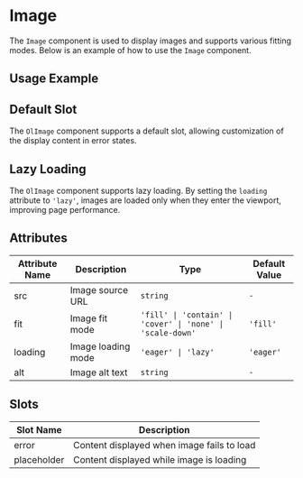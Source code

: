 # Image

The `Image` component is used to display images and supports various fitting modes. Below is an example of how to use the `Image` component.

## Usage Example

<demo vue="../demo/image/fit.vue" github="https://github.com/Onion-L/onionl-ui/tree/main/packages/components/image" />

## Default Slot

The `OlImage` component supports a default slot, allowing customization of the display content in error states.

<demo vue="../demo/image/error.vue" github="https://github.com/Onion-L/onionl-ui/tree/main/packages/components/image" />

## Lazy Loading

The `OlImage` component supports lazy loading. By setting the `loading` attribute to `'lazy'`, images are loaded only when they enter the viewport, improving page performance.

<demo vue="../demo/image/lazy.vue" github="https://github.com/Onion-L/onionl-ui/tree/main/packages/components/image" />

## Attributes

| Attribute Name | Description       | Type                | Default Value |
|---------------|-------------------|---------------------|---------------|
| src           | Image source URL  | `string`            | `-`           |
| fit           | Image fit mode    | `'fill' \| 'contain' \| 'cover' \| 'none' \| 'scale-down'` | `'fill'`     |
| loading       | Image loading mode| `'eager' \| 'lazy'` | `'eager'`     |
| alt           | Image alt text    | `string`            | `-`           |

## Slots

| Slot Name   | Description                        |
|-------------|------------------------------------|
| error       | Content displayed when image fails to load |
| placeholder | Content displayed while image is loading |
